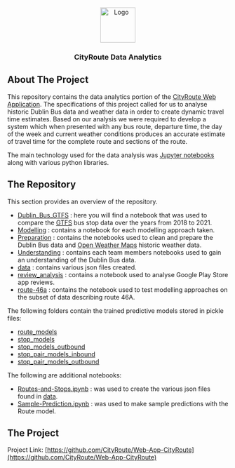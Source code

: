 <!-- PROJECT SHIELDS -->
<!--
*** I'm using markdown "reference style" links for readability.
*** Reference links are enclosed in brackets [ ] instead of parentheses ( ).
*** See the bottom of this document for the declaration of the reference variables
*** for contributors-url, forks-url, etc. This is an optional, concise syntax you may use.
*** https://www.markdownguide.org/basic-syntax/#reference-style-links
-->
<!--
[![Contributors][contributors-shield]][contributors-url]
[![Forks][forks-shield]][forks-url]
[![Stargazers][stars-shield]][stars-url]
[![Issues][issues-shield]][issues-url]
[![MIT License][license-shield]][license-url]
[![LinkedIn][linkedin-shield]][linkedin-url]
-->


<!-- PROJECT LOGO -->
<br />
<p align="center">
  <a href="https://cityroute.ml">
    <img src="https://agrand.ie/wp-content/uploads/2016/11/Events_animated_v1.gif" alt="Logo" width="80" height="80">
  </a>

  <h3 align="center">CityRoute Data Analytics</h3>

  <!--
  <p align="center">
    An awesome README template to jumpstart your projects!
    <br />
    <a href="https://github.com/othneildrew/Best-README-Template"><strong>Explore the docs »</strong></a>
    <br />
    <br />
    <a href="https://github.com/othneildrew/Best-README-Template">View Demo</a>
    ·
    <a href="https://github.com/othneildrew/Best-README-Template/issues">Report Bug</a>
    ·
    <a href="https://github.com/othneildrew/Best-README-Template/issues">Request Feature</a>
  </p>
  -->
</p>



<!-- TABLE OF CONTENTS --><!--
<details open="open">
  <summary>Table of Contents</summary>
  <ol>
    <li>
      <a href="#about-the-project">About The Project</a>
      <ul>
        <li><a href="#built-with">Built With</a></li>
      </ul>
    </li>
    <li>
      <a href="#getting-started">Getting Started</a>
      <ul>
        <li><a href="#prerequisites">Prerequisites</a></li>
        <li><a href="#installation">Installation</a></li>
      </ul>
    </li>
    <li><a href="#usage">Usage</a></li>
    <li><a href="#roadmap">Roadmap</a></li>
    <li><a href="#contributing">Contributing</a></li>
    <li><a href="#license">License</a></li>
    <li><a href="#contact">Contact</a></li>
    <li><a href="#acknowledgements">Acknowledgements</a></li>
  </ol>
</details>
-->


<!-- ABOUT THE PROJECT -->
## About The Project

This repository contains the data analytics portion of the [CityRoute Web Application](https://cityroute.ml/#/). 
The specifications of this project called for us to analyse historic Dublin Bus data and weather data in order to create dynamic travel time estimates.
Based on our analysis we were required to develop a system which when presented with any bus route, departure time, the day of the week and current weather conditions produces an accurate estimate of travel time for the complete route and sections of the route.

The main technology used for the data analysis was [Jupyter notebooks](https://jupyter.org/index.html) along with various python libraries. 


<!-- THE REPOSITORY -->
## The Repository

This section provides an overview of the repository.

* [Dublin_Bus_GTFS](Dublin_Bus_GTFS) : here you will find a notebook that was used to compare the [GTFS](https://transitfeeds.com/p/transport-for-ireland/782) bus stop data over the years from 2018 to 2021.
* [Modelling](Modelling) : contains a notebook for each modelling approach taken.
* [Preparation](Preparation) : contains the notebooks used to clean and prepare the Dublin Bus data and [Open Weather Maps](https://openweathermap.org/history) historic weather data.
* [Understanding](Understanding) : contains each team members notebooks used to gain an understanding of the Dublin Bus data.
* [data](data) : contains various json files created.
* [review_analysis](review_analysis) : contains a notebook used to analyse Google Play Store app reviews.
* [route-46a](route-46a) : contains the notebook used to test modelling approaches on the subset of data describing route 46A.

The following folders contain the trained predictive models stored in pickle files:

* [route_models](route_models)
* [stop_models](stop_models)
* [stop_models_outbound](stop_models_outbound)
* [stop_pair_models_inbound](stop_pair_models_inbound)
* [stop_pair_models_outbound](stop_pair_models_outbound)

The following are additional notebooks:

* [Routes-and-Stops.ipynb](Routes-and-Stops.ipynb) : was used to create the various json files found in [data](data).
* [Sample-Prediction.ipynb](Sample-Prediction.ipynb) : was used to make sample predictions with the Route model.


<!-- THE PROJECT -->
## The Project

Project Link: [https://github.com/CityRoute/Web-App-CityRoute](https://github.com/CityRoute/Web-App-CityRoute)

